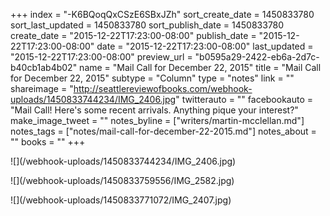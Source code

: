 +++
index = "-K6BQoqQxCSzE6SBxJZh"
sort_create_date = 1450833780
sort_last_updated = 1450833780
sort_publish_date = 1450833780
create_date = "2015-12-22T17:23:00-08:00"
publish_date = "2015-12-22T17:23:00-08:00"
date = "2015-12-22T17:23:00-08:00"
last_updated = "2015-12-22T17:23:00-08:00"
preview_url = "b0595a29-2422-eb6a-2d7c-b40cb1ab4b02"
name = "Mail Call for December 22, 2015"
title = "Mail Call for December 22, 2015"
subtype = "Column"
type = "notes"
link = ""
shareimage = "http://seattlereviewofbooks.com/webhook-uploads/1450833744234/IMG_2406.jpg"
twitterauto = ""
facebookauto = "Mail Call! Here's some recent arrivals. Anything pique your interest?"
make_image_tweet = ""
notes_byline = ["writers/martin-mcclellan.md"]
notes_tags = ["notes/mail-call-for-december-22-2015.md"]
notes_about = ""
books = ""
+++
<p class="image">![](/webhook-uploads/1450833744234/IMG_2406.jpg)</p>
<p class="image">![](/webhook-uploads/1450833759556/IMG_2582.jpg)</p>
<p class="image">![](/webhook-uploads/1450833771072/IMG_2407.jpg)</p>